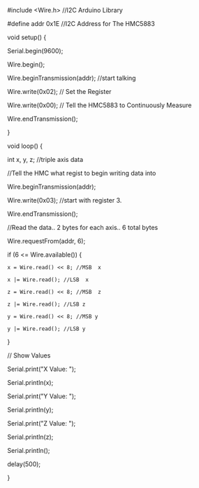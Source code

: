 #include <Wire.h> //I2C Arduino Library



#define addr 0x1E //I2C Address for The HMC5883



void setup() {



  Serial.begin(9600);

  Wire.begin();





  Wire.beginTransmission(addr); //start talking

  Wire.write(0x02); // Set the Register

  Wire.write(0x00); // Tell the HMC5883 to Continuously Measure

  Wire.endTransmission();

}





void loop() {



  int x, y, z; //triple axis data



  //Tell the HMC what regist to begin writing data into

  Wire.beginTransmission(addr);

  Wire.write(0x03); //start with register 3.

  Wire.endTransmission();





  //Read the data.. 2 bytes for each axis.. 6 total bytes

  Wire.requestFrom(addr, 6);

  if (6 <= Wire.available()) {

    x = Wire.read() << 8; //MSB  x

    x |= Wire.read(); //LSB  x

    z = Wire.read() << 8; //MSB  z

    z |= Wire.read(); //LSB z

    y = Wire.read() << 8; //MSB y

    y |= Wire.read(); //LSB y

  }



  // Show Values

  Serial.print("X Value: ");

  Serial.println(x);

  Serial.print("Y Value: ");

  Serial.println(y);

  Serial.print("Z Value: ");

  Serial.println(z);

  Serial.println();



  delay(500);

}
